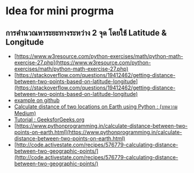 Idea for mini progrma
==
## การคำนวณหาระยะทางระหว่าง 2 จุด โดยใช้ Latitude & Longitude

- [https://www.w3resource.com/python-exercises/math/python-math-exercise-27.php](https://www.w3resource.com/python-exercises/math/python-math-exercise-27.php)
- [https://stackoverflow.com/questions/19412462/getting-distance-between-two-points-based-on-latitude-longitude](https://stackoverflow.com/questions/19412462/getting-distance-between-two-points-based-on-latitude-longitude)
- [example on github](https://gist.github.com/rochacbruno/2883505)
- [Calculate distance of two locations on Earth using Python : (บทความ Medium)
](https://medium.com/@petehouston/calculate-distance-of-two-locations-on-earth-using-python-1501b1944d97)
- [Tutorial : GeeksforGeeks.org](https://www.geeksforgeeks.org/python-calculate-distance-between-two-places-using-geopy/)
- [https://www.pythonprogramming.in/calculate-distance-between-two-points-on-earth.html](https://www.pythonprogramming.in/calculate-distance-between-two-points-on-earth.html)
- [http://code.activestate.com/recipes/576779-calculating-distance-between-two-geographic-points/](http://code.activestate.com/recipes/576779-calculating-distance-between-two-geographic-points/)
<!--stackedit_data:
eyJoaXN0b3J5IjpbLTIxMzMyMjAzOV19
-->